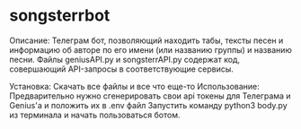 # songsterrbot
Описание:
Телеграм бот, позволяющий находить табы, тексты песен и информацию об авторе по его имени (или названию группы) и названию песни.
Файлы geniusAPI.py и songsterrAPI.py содержат код, совершающий API-запросы в соответствующие сервисы.

Установка:
Скачать все файлы и все что еще-то 
Использование:
Предварительно нужно сгенерировать свои api токены для Телеграма и Genius'а и положить их в .env файл
Запустить команду python3 body.py из терминала и начать пользоваться ботом.
